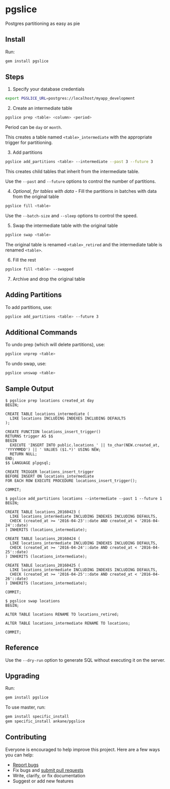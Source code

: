 # pgslice

Postgres partitioning as easy as pie

## Install

Run:

```sh
gem install pgslice
```

## Steps

1. Specify your database credentials

  ```sh
  export PGSLICE_URL=postgres://localhost/myapp_development
  ```

2. Create an intermediate table

  ```sh
  pgslice prep <table> <column> <period>
  ```

  Period can be `day` or `month`.

  This creates a table named `<table>_intermediate` with the appropriate trigger for partitioning.

3. Add partitions

  ```sh
  pgslice add_partitions <table> --intermediate --past 3 --future 3
  ```

  This creates child tables that inherit from the intermediate table.

  Use the `--past` and `--future` options to control the number of partitions.

4. *Optional, for tables with data* - Fill the partitions in batches with data from the original table

  ```sh
  pgslice fill <table>
  ```

  Use the `--batch-size` and `--sleep` options to control the speed.

5. Swap the intermediate table with the original table

  ```sh
  pgslice swap <table>
  ```

  The original table is renamed `<table>_retired` and the intermediate table is renamed `<table>`.

6. Fill the rest

  ```sh
  pgslice fill <table> --swapped
  ```

7. Archive and drop the original table

## Adding Partitions

To add partitions, use:

```sh
pgslice add_partitions <table> --future 3
```

## Additional Commands

To undo prep (which will delete partitions), use:

```sh
pgslice unprep <table>
```

To undo swap, use:

```sh
pgslice unswap <table>
```

## Sample Output

```console
$ pgslice prep locations created_at day
BEGIN;

CREATE TABLE locations_intermediate (
  LIKE locations INCLUDING INDEXES INCLUDING DEFAULTS
);

CREATE FUNCTION locations_insert_trigger()
RETURNS trigger AS $$
BEGIN
  EXECUTE 'INSERT INTO public.locations_' || to_char(NEW.created_at, 'YYYYMMDD') || ' VALUES ($1.*)' USING NEW;
  RETURN NULL;
END;
$$ LANGUAGE plpgsql;

CREATE TRIGGER locations_insert_trigger
BEFORE INSERT ON locations_intermediate
FOR EACH ROW EXECUTE PROCEDURE locations_insert_trigger();

COMMIT;

$ pgslice add_partitions locations --intermediate --past 1 --future 1
BEGIN;

CREATE TABLE locations_20160423 (
  LIKE locations_intermediate INCLUDING INDEXES INCLUDING DEFAULTS,
  CHECK (created_at >= '2016-04-23'::date AND created_at < '2016-04-24'::date)
) INHERITS (locations_intermediate);

CREATE TABLE locations_20160424 (
  LIKE locations_intermediate INCLUDING INDEXES INCLUDING DEFAULTS,
  CHECK (created_at >= '2016-04-24'::date AND created_at < '2016-04-25'::date)
) INHERITS (locations_intermediate);

CREATE TABLE locations_20160425 (
  LIKE locations_intermediate INCLUDING INDEXES INCLUDING DEFAULTS,
  CHECK (created_at >= '2016-04-25'::date AND created_at < '2016-04-26'::date)
) INHERITS (locations_intermediate);

COMMIT;

$ pgslice swap locations
BEGIN;

ALTER TABLE locations RENAME TO locations_retired;

ALTER TABLE locations_intermediate RENAME TO locations;

COMMIT;
```

## Reference

Use the `--dry-run` option to generate SQL without executing it on the server.

## Upgrading

Run:

```sh
gem install pgslice
```

To use master, run:

```sh
gem install specific_install
gem specific_install ankane/pgslice
```

## Contributing

Everyone is encouraged to help improve this project. Here are a few ways you can help:

- [Report bugs](https://github.com/ankane/pgslice/issues)
- Fix bugs and [submit pull requests](https://github.com/ankane/pgslice/pulls)
- Write, clarify, or fix documentation
- Suggest or add new features

